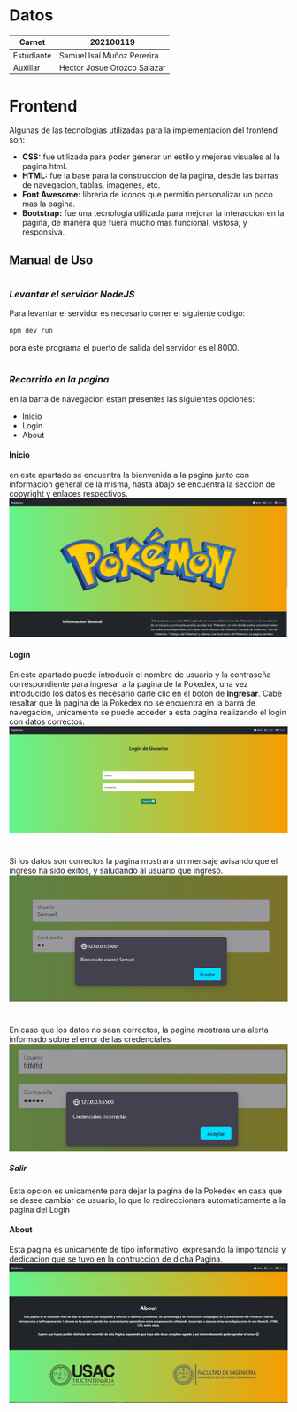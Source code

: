# Datos

| Carnet | 202100119|
| ------ | ------ |
| Estudiante |Samuel Isaí Muñoz Pererira|
| Auxiliar | Hector Josue Orozco Salazar|


# Frontend
Algunas de las tecnologias utilizadas para la implementacion del frontend son:

- **CSS:** fue utilizada para poder generar un estilo y mejoras visuales al la pagina html.
- **HTML:** fue la base para la construccion de la pagina, desde las barras de navegacion, tablas, imagenes, etc.
- **Font Awesome:** libreria de iconos que permitio personalizar un poco mas la pagina.
- **Bootstrap:** fue una tecnologia utilizada para mejorar la interaccion en la pagina, de manera que fuera mucho mas funcional, vistosa, y responsiva.


## Manual de Uso
#


### *Levantar el servidor NodeJS*
Para levantar el servidor es necesario correr el siguiente codigo:
```sh
npm dev run
```
pora este programa el puerto de salida del servidor es el 8000.

#
#

### *Recorrido en la pagina*
en la barra de navegacion estan presentes las siguientes opciones:
- Inicio
- Login
- About


#### **Inicio**
en este apartado se encuentra la bienvenida a la pagina junto con informacion general de la misma, hasta abajo se encuentra la seccion de copyright y enlaces respectivos.
![Pagina de Incio](/Capturas/PagInicio.png)


#### **Login**
En este apartado puede introducir el nombre de usuario y la contraseña correspondiente para ingresar a la pagina de la Pokedex, una vez introducido los datos es necesario darle clic en el boton de **Ingresar**. Cabe resaltar que la pagina de la Pokedex no se encuentra en la barra de navegacion, unicamente se puede acceder a esta pagina realizando el login con datos correctos.
![Pagina de Login](/Capturas/PagLogin.png)

#
Si los datos son correctos la pagina mostrara un mensaje avisando que el ingreso ha sido exitos, y saludando al usuario que ingresó.
![Saludo Login](/Capturas/LoginCorrecto.png)

#
En caso que los datos no sean correctos, la pagina mostrara una alerta informado sobre el error de las credenciales
![Alerta Login](/Capturas/LoginIncorrecto.png)

##### **Salir**
Esta opcion es unicamente para dejar la pagina de la Pokedex en casa que se desee cambiar de usuario, lo que lo redireccionara automaticamente a la pagina del Login


#### **About**
Esta pagina es unicamente de tipo informativo, expresando la importancia y dedicacion que se tuvo en la contruccion de dicha Pagina.
![Pagina de Incio](/Capturas/About.png)

